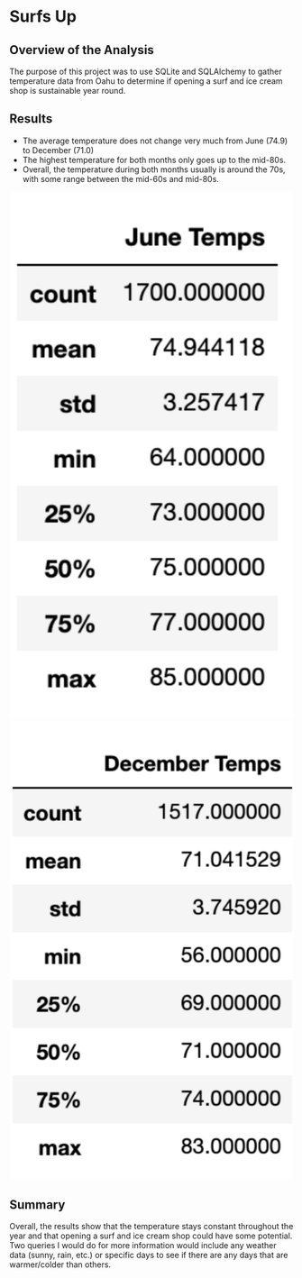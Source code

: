 # Surfs Up

## Overview of the Analysis

The purpose of this project was to use SQLite and SQLAlchemy to gather temperature data from Oahu to determine if opening a surf and ice cream shop is sustainable year round.

## Results

- The average temperature does not change very much from June (74.9) to December (71.0)
- The highest temperature for both months only goes up to the mid-80s.
- Overall, the temperature during both months usually is around the 70s, with some range between the mid-60s and mid-80s.

![June Temperatures](Resources/image1.png)
![December Temperatures](Resources/image2.png)

## Summary

Overall, the results show that the temperature stays constant throughout the year and that opening a surf and ice cream shop could have some potential. Two queries I would do for more information would include any weather data (sunny, rain, etc.) or specific days to see if there are any days that are warmer/colder than others.
